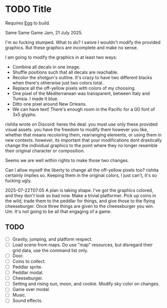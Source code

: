 # TODO Title

Requires [Egg](https://github.com/aksommerville/egg) to build.

Same Same Game Jam, 21 July 2025.

I'm so fucking stumped. What to do?
I swore I wouldn't modify the provided graphics. But these graphics are incomplete and make no sense.

I am going to modify the graphics in at least two ways:
 - Combine all decals in one image.
 - Shuffle positions such that all decals are reachable.
 - Recolor the shotgun's outline. It's crazy to have two different blacks when there's otherwise just two colors total.
 - Replace all the off-yellow pixels with colors of my choosing.
 - One pixel of the Mediterranean was transparent, between Italy and Tunisia. I made it blue.
 - Ditto one pixel around New Orleans.
 - We can have text! There's enough room in the Pacific for a G0 font of 3x5 glyphs.
 
rishita wrote on Discord:
heres the deal: you must use only these provided visual assets. 
you have the freedom to modify them however you like, whether that means recoloring them, 
rearranging elements, or using them in new contexts. however, its important that your 
modifications dont drastically change the individual graphics to the point where 
they no longer resemble their original character or composition.

Seems we are well within rights to make those two changes.

Can I allow myself the liberty to change all the off-yellow pixels too?
rishita certainly implies so.
Keeping them in the original colors, I just can't, it's so fucking ugly.

2025-07-22T07:05
A plan is taking shape. I've got the graphics colored, and they don't look so bad now.
Make a trivial platformer.
Pick up coins in the wild, trade them to the peddlar for things, and give those to the flying cheeseburger.
Once three things are given to the cheeseburger you win.
Um. It's not going to be all that engaging of a game.

## TODO

- [ ] Gravity, jumping, and platform respect.
- [ ] Load scene from maps. Do use "map" resources, but disregard their grid data, use the command list only.
- [ ] Door.
- [ ] Coins to collect.
- [ ] Peddlar sprite.
- [ ] Peddlar modal.
- [ ] Cheeseburger.
- [ ] Setting and rising sun, moon, and cookie. Modify sky color on changes.
- [ ] Game over modal.
- [ ] Music.
- [ ] Sound effects.
